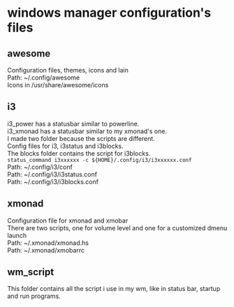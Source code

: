 # windows manager configuration's files

## awesome

Configuration files, themes, icons and lain  
Path: ~/.config/awesome  
Icons in /usr/share/awesome/icons

## i3

i3_power has a statusbar similar to powerline.  
i3_xmonad has a statusbar similar to my xmonad's one.  
I made two folder because the scripts are different.  
Config files for i3, i3status and i3blocks.  
The blocks folder contains the script for i3blocks.  
`status_command i3xxxxxx -c ${HOME}/.config/i3/i3xxxxxx.conf`  
Path: ~/.config/i3/conf  
Path: ~/.config/i3/i3status.conf  
Path: ~/.config/i3/i3blocks.conf  

## xmonad

Configuration file for xmonad and xmobar  
There are two scripts, one for volume level and one for a customized dmenu launch  
Path: ~/.xmonad/xmonad.hs  
Path: ~/.xmonad/xmobarrc  

## wm_script

This folder contains all the script i use in my wm, like in status bar, startup and run programs.  
